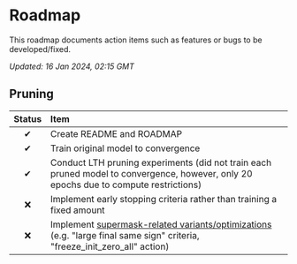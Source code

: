 # Roadmap

This roadmap documents action items such as features or bugs to be developed/fixed.

_Updated: 16 Jan 2024, 02:15 GMT_

## Pruning

| Status | Item                                                                                                                                                          |
| :----: | :------------------------------------------------------------------------------------------------------------------------------------------------------------ |
|   ✔    | Create README and ROADMAP                                                                                                                                     |
|   ✔    | Train original model to convergence                                                                                                                           |
|   ✔    | Conduct LTH pruning experiments (did not train each pruned model to convergence, however, only 20 epochs due to compute restrictions)                         |
|   ❌   | Implement early stopping criteria rather than training a fixed amount                                                                                         |
|   ❌   | Implement [supermask-related variants/optimizations](https://arxiv.org/abs/1905.01067) (e.g. "large final same sign" criteria, "freeze_init_zero_all" action) |
